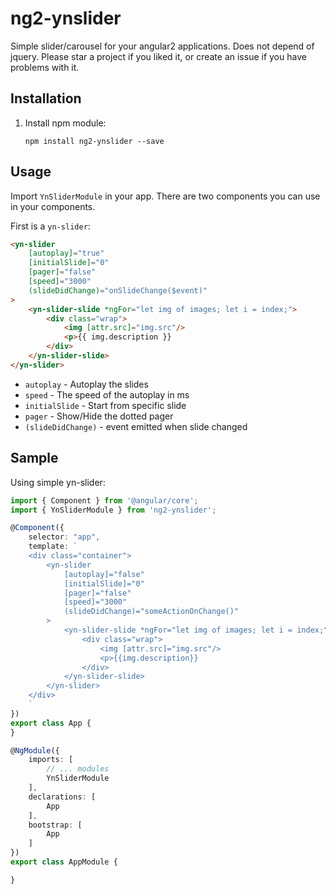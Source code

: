 # ng2-ynslider
Simple slider/carousel for your angular2 applications.
Does not depend of jquery.
Please star a project if you liked it, or create an issue if you have problems with it.

## Installation

1. Install npm module:
    
    `npm install ng2-ynslider --save`

## Usage

Import `YnSliderModule` in your app.
There are two components you can use in your components.

First is a `yn-slider`:

```html
<yn-slider
    [autoplay]="true"
    [initialSlide]="0"
    [pager]="false"
    [speed]="3000"
    (slideDidChange)="onSlideChange($event)"
>
    <yn-slider-slide *ngFor="let img of images; let i = index;">
        <div class="wrap">
            <img [attr.src]="img.src"/>
            <p>{{ img.description }}
        </div>
    </yn-slider-slide>
</yn-slider>
```

* `autoplay` - Autoplay the slides
* `speed` - The speed of the autoplay in ms
* `initialSlide` - Start from specific slide
* `pager` - Show/Hide the dotted pager
* `(slideDidChange)` - event emitted when slide changed

## Sample

Using simple yn-slider:

```typescript
import { Component } from '@angular/core';
import { YnSliderModule } from 'ng2-ynslider';

@Component({
    selector: "app",
    template: `
    <div class="container">
        <yn-slider
            [autoplay]="false"
            [initialSlide]="0"
            [pager]="false"
            [speed]="3000"
            (slideDidChange)="someActionOnChange()"
        >
            <yn-slider-slide *ngFor="let img of images; let i = index;">
                <div class="wrap">
                    <img [attr.src]="img.src"/>
                    <p>{{img.description}}
                </div>
            </yn-slider-slide>
        </yn-slider>
    </div>
    `
})
export class App {
}

@NgModule({
    imports: [
        // ... modules
        YnSliderModule
    ],
    declarations: [
        App
    ],
    bootstrap: [
        App
    ]
})
export class AppModule {

}
```
